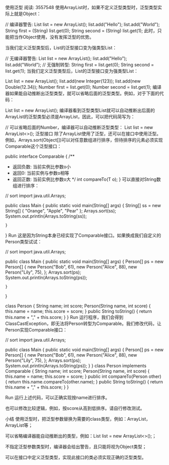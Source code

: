 使用泛型
阅读: 3557548
使用ArrayList时，如果不定义泛型类型时，泛型类型实际上就是Object：

// 编译器警告:
List list = new ArrayList();
list.add("Hello");
list.add("World");
String first = (String) list.get(0);
String second = (String) list.get(1);
此时，只能把<T>当作Object使用，没有发挥泛型的优势。

当我们定义泛型类型<String>后，List<T>的泛型接口变为强类型List<String>：

// 无编译器警告:
List<String> list = new ArrayList<String>();
list.add("Hello");
list.add("World");
// 无强制转型:
String first = list.get(0);
String second = list.get(1);
当我们定义泛型类型<Number>后，List<T>的泛型接口变为强类型List<Number>：

List<Number> list = new ArrayList<Number>();
list.add(new Integer(123));
list.add(new Double(12.34));
Number first = list.get(0);
Number second = list.get(1);
编译器如果能自动推断出泛型类型，就可以省略后面的泛型类型。例如，对于下面的代码：

List<Number> list = new ArrayList<Number>();
编译器看到泛型类型List<Number>就可以自动推断出后面的ArrayList<T>的泛型类型必须是ArrayList<Number>，因此，可以把代码简写为：

// 可以省略后面的Number，编译器可以自动推断泛型类型：
List<Number> list = new ArrayList<>();
泛型接口
除了ArrayList<T>使用了泛型，还可以在接口中使用泛型。例如，Arrays.sort(Object[])可以对任意数组进行排序，但待排序的元素必须实现Comparable<T>这个泛型接口：

public interface Comparable<T> {
/**
* 返回负数: 当前实例比参数o小
* 返回0: 当前实例与参数o相等
* 返回正数: 当前实例比参数o大
*/
int compareTo(T o);
}
可以直接对String数组进行排序：

// sort
import java.util.Arrays;

public class Main {
public static void main(String[] args) {
String[] ss = new String[] { "Orange", "Apple", "Pear" };
Arrays.sort(ss);
System.out.println(Arrays.toString(ss));

    }
}
Run
这是因为String本身已经实现了Comparable<String>接口。如果换成我们自定义的Person类型试试：

// sort
import java.util.Arrays;

public class Main {
public static void main(String[] args) {
Person[] ps = new Person[] {
new Person("Bob", 61),
new Person("Alice", 88),
new Person("Lily", 75),
};
Arrays.sort(ps);
System.out.println(Arrays.toString(ps));

    }
}

class Person {
String name;
int score;
Person(String name, int score) {
this.name = name;
this.score = score;
}
public String toString() {
return this.name + "," + this.score;
}
}
Run
运行程序，我们会得到ClassCastException，即无法将Person转型为Comparable。我们修改代码，让Person实现Comparable<T>接口：

// sort
import java.util.Arrays;

public class Main {
public static void main(String[] args) {
Person[] ps = new Person[] {
new Person("Bob", 61),
new Person("Alice", 88),
new Person("Lily", 75),
};
Arrays.sort(ps);
System.out.println(Arrays.toString(ps));
}
}
class Person implements Comparable<Person> {
String name;
int score;
Person(String name, int score) {
this.name = name;
this.score = score;
}
public int compareTo(Person other) {
return this.name.compareTo(other.name);
}
public String toString() {
return this.name + "," + this.score;
}
}

Run
运行上述代码，可以正确实现按name进行排序。

也可以修改比较逻辑，例如，按score从高到低排序。请自行修改测试。

小结
使用泛型时，把泛型参数<T>替换为需要的class类型，例如：ArrayList<String>，ArrayList<Number>等；

可以省略编译器能自动推断出的类型，例如：List<String> list = new ArrayList<>();；

不指定泛型参数类型时，编译器会给出警告，且只能将<T>视为Object类型；

可以在接口中定义泛型类型，实现此接口的类必须实现正确的泛型类型。